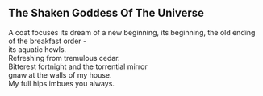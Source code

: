 The Shaken Goddess Of The Universe
----------------------------------
A coat focuses its dream of a new beginning, its beginning, the old ending of the breakfast order -  
its aquatic howls.  
Refreshing from tremulous cedar.  
Bitterest fortnight and the torrential mirror  
gnaw at the walls of my house.  
My full hips imbues you always.  
